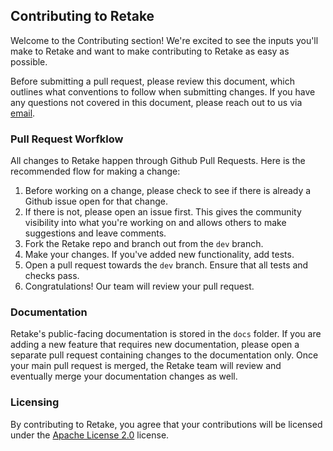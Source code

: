 ## **Contributing to Retake**

Welcome to the Contributing section! We're excited to see the inputs you'll make to Retake and want to make contributing to Retake as easy as possible.

Before submitting a pull request, please review this document, which outlines what conventions to follow when submitting changes. If you have any questions not covered in this document, please reach out to us via [email](support@retake.earth).

### Pull Request Worfklow

All changes to Retake happen through Github Pull Requests. Here is the recommended flow for making a change:

1. Before working on a change, please check to see if there is already a Github issue open for that change.
2. If there is not, please open an issue first. This gives the community visibility into what you're working on and allows
others to make suggestions and leave comments.
3. Fork the Retake repo and branch out from the `dev` branch.
4. Make your changes. If you've added new functionality, add tests.
5. Open a pull request towards the `dev` branch. Ensure that all tests and checks pass.
6. Congratulations! Our team will review your pull request.

### **Documentation**

Retake's public-facing documentation is stored in the `docs` folder. If you are adding a new feature that requires new documentation, please open a separate pull request containing changes to the documentation only. Once your main pull request is merged, the Retake team will review and eventually merge your documentation changes as well.

### **Licensing**
By contributing to Retake, you agree that your contributions will be licensed under the [Apache License 2.0](LICENSE) license.